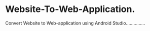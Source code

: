 # Website-To-Web-Application.
Convert Website to Web-application using Android Studio...............

